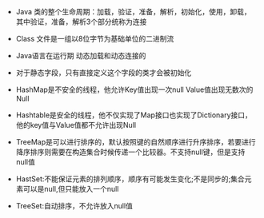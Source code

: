 * Java 类的整个生命周期：加载，验证，准备，解析，初始化，使用，卸载，其中验证，准备，解析3个部分统称为连接

* Class 文件是一组以8位字节为基础单位的二进制流

* Java语言在运行期 动态加载和动态连接的

* 对于静态字段，只有直接定义这个字段的类才会被初始化
* HashMap是不安全的线程，他允许Key值出现一次null   Value值出现无数次的Null
* Hashtable是安全的线程，他不仅实现了Map接口也实现了Dictionary接口，他的key值与Value值都不允许出现Null
* TreeMap是可以进行排序的，默认按照键的自然顺序进行升序排序，若要进行降序排序则需要在构造集合时候传递一个比较器。不支持null键，但是支持null值
* HastSet:不能保证元素的排列顺序，顺序有可能发生变化;不是同步的;集合元素可以是null,但只能放入一个null
* TreeSet:自动排序，不允许放入null值